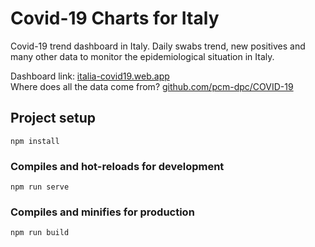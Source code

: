 # Covid-19 Charts for Italy

Covid-19 trend dashboard in Italy.
Daily swabs trend, new positives and many other data to monitor the epidemiological situation in Italy.

Dashboard link: [italia-covid19.web.app](https://italia-covid19.web.app)<br>
Where does all the data come from? [github.com/pcm-dpc/COVID-19](https://github.com/pcm-dpc/COVID-19)

## Project setup
```
npm install
```

### Compiles and hot-reloads for development
```
npm run serve
```

### Compiles and minifies for production
```
npm run build
```
